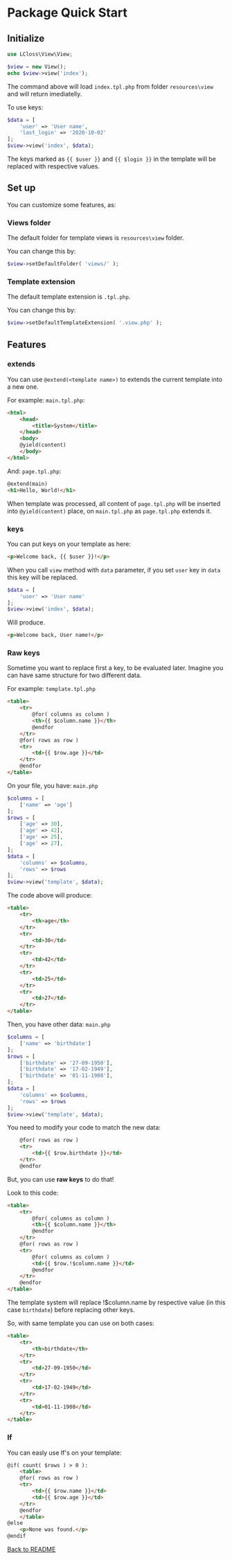 # Package Quick Start

## Initialize 

```php
use LCloss\View\View;

$view = new View();
echo $view->view('index');
```

The command above will load `index.tpl.php` from folder `resources\view` and will return imediatelly.

To use keys:
```php
$data = [
    'user' => 'User name',
    'last_login' => '2020-10-02'
];
$view->view('index', $data);
```

The keys marked as `{{ $user }}` and `{{ $login }}` in the template will be replaced with respective values.

## Set up

You can customize some features, as:

### Views folder
The default folder for template views is `resources\view` folder.

You can change this by:
```php
$view->setDefaultFolder( 'views/' );
```

### Template extension
The default template extension is `.tpl.php`. 

You can change this by:
```php
$view->setDefaultTemplateExtension( '.view.php' );
```
## Features

### extends
You can use `@extend(<template name>)` to extends the current template into a new one.

For example:
`main.tpl.php`:
```html
<html>
    <head>
        <title>System</title>
    </head>
    <body>
    @yield(content)
    </body>
</html>
```
And:
`page.tpl.php`:
```html
@extend(main)
<h1>Hello, World!</h1>
```

When template was processed, all content of `page.tpl.php` will be inserted into `@yield(content)` place, on `main.tpl.php` as `page.tpl.php` extends it.

### keys
You can put keys on your template as here:

```html
<p>Welcome back, {{ $user }}!</p>
```
When you call `view` method with `data` parameter, if you set `user` key in `data` this key will be replaced.
```php
$data = [
    'user' => 'User name'
];
$view->view('index', $data);
```
Will produce.
```html
<p>Welcome back, User name!</p>
```

### Raw keys
Sometime you want to replace first a key, to be evaluated later.
Imagine you can have same structure for two different data.

For example:
`template.tpl.php`
```html
<table>
    <tr>
        @for( columns as column )
        <th>{{ $column.name }}</th>
        @endfor
    </tr>
    @for( rows as row )
    <tr>
        <td>{{ $row.age }}</td>
    </tr>
    @endfor
</table>
```
On your file, you have:
`main.php`
```php
$columns = [
    ['name' => 'age']
];
$rows = [
    ['age' => 30],
    ['age' => 42],
    ['age' => 25],
    ['age' => 27],
];
$data = [
    'columns' => $columns,
    'rows' => $rows
];
$view->view('template', $data);
```
The code above will produce:
```html
<table>
    <tr>
        <th>age</th>
    </tr>
    <tr>
        <td>30</td>
    </tr>
    <tr>
        <td>42</td>
    </tr>
    <tr>
        <td>25</td>
    </tr>
    <tr>
        <td>27</td>
    </tr>
</table>
```
Then, you have other data:
`main.php`
```php
$columns = [
    ['name' => 'birthdate']
];
$rows = [
    ['birthdate' => '27-09-1950'],
    ['birthdate' => '17-02-1949'],
    ['birthdate' => '01-11-1908'],
];
$data = [
    'columns' => $columns,
    'rows' => $rows
];
$view->view('template', $data);
```
You need to modify your code to match the new data:
```html
    @for( rows as row )
    <tr>
        <td>{{ $row.birthdate }}</td>
    </tr>
    @endfor
```
But, you can use **raw keys** to do that!

Look to this code:
```html
<table>
    <tr>
        @for( columns as column )
        <th>{{ $column.name }}</th>
        @endfor
    </tr>
    @for( rows as row )
    <tr>
        @for( columns as column )
        <td>{{ $row.!$column.name }}</td>
        @endfor
    </tr>
    @endfor
</table>
```

The template system will replace !$column.name by respective value (in this case `birthdate`) before replacing other keys.

So, with same template you can use on both cases:
```html
<table>
    <tr>
        <th>birthdate</th>
    </tr>
    <tr>
        <td>27-09-1950</td>
    </tr>
    <tr>
        <td>17-02-1949</td>
    </tr>
    <tr>
        <td>01-11-1908</td>
    </tr>
</table>
```

### If
You can easly use If's on your template:
```html
@if( count( $rows ) > 0 ):
    <table>
    @for( rows as row )
    <tr>
        <td>{{ $row.name }}</td>
        <td>{{ $row.age }}</td>
    </tr>
    @endfor
    </table>
@else
    <p>None was found.</p>
@endif
```

[Back to README](README.md)
